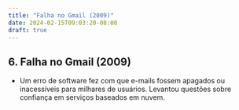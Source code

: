 ```yaml
---
title: "Falha no Gmail (2009)"
date: 2024-02-15T09:03:20-08:00
draft: true
---
```



## 6. Falha no Gmail (2009)

- Um erro de software fez com que e-mails fossem apagados ou inacessíveis para milhares de usuários.
    Levantou questões sobre confiança em serviços baseados em nuvem.
